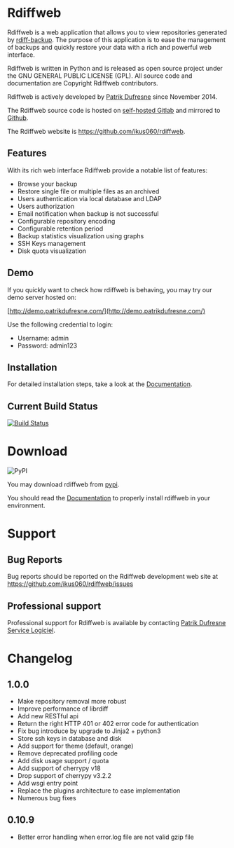 # Rdiffweb

Rdiffweb is a web application that allows you to view repositories generated
by [rdiff-backup](http://www.nongnu.org/rdiff-backup/). The purpose of this
application is to ease the management of backups and quickly restore your data
with a rich and powerful web interface.

Rdiffweb is written in Python and is released as open source project under the 
GNU GENERAL PUBLIC LICENSE (GPL). All source code and documentation are
Copyright Rdiffweb contributors.

Rdiffweb is actively developed by [Patrik Dufresne](http://patrikdufresne.com)
since November 2014.

The Rdiffweb source code is hosted on [self-hosted Gitlab](https://git.patrikdufresne.com/pdsl/rdiffweb)
and mirrored to [Github](https://github.com/ikus060/rdiffweb).

The Rdiffweb website is https://github.com/ikus060/rdiffweb.

## Features

With its rich web interface Rdiffweb provide a notable list of features:

 * Browse your backup
 * Restore single file or multiple files as an archived
 * Users authentication via local database and LDAP
 * Users authorization
 * Email notification when backup is not successful
 * Configurable repository encoding
 * Configurable retention period
 * Backup statistics visualization using graphs
 * SSH Keys management
 * Disk quota visualization

## Demo

If you quickly want to check how rdiffweb is behaving, you may try our demo server hosted on:

[http://demo.patrikdufresne.com/](http://demo.patrikdufresne.com/)

Use the following credential to login:

 * Username: admin
 * Password: admin123

## Installation

For detailed installation steps, take a look at the [Documentation](https://github.com/ikus060/rdiffweb/blob/master/doc/index.md#installation).

## Current Build Status

[![Build Status](https://git.patrikdufresne.com/pdsl/rdiffweb/badges/master/pipeline.svg)](https://git.patrikdufresne.com/pdsl/rdiffweb/pipelines)

# Download

![PyPI](https://img.shields.io/pypi/v/rdiffweb)

You may download rdiffweb from [pypi](https://pypi.org/project/rdiffweb/).

You should read the [Documentation](https://github.com/ikus060/rdiffweb/blob/master/doc/index.md#installation) to properly install rdiffweb in your environment.

# Support

## Bug Reports

Bug reports should be reported on the Rdiffweb development web site at https://github.com/ikus060/rdiffweb/issues

## Professional support

Professional support for Rdiffweb is available by contacting [Patrik Dufresne Service Logiciel](http://www.patrikdufresne.com/en/support/#form).

# Changelog

## 1.0.0 
 * Make repository removal more robust
 * Improve performance of librdiff
 * Add new RESTful api
 * Return the right HTTP 401 or 402 error code for authentication
 * Fix bug introduce by upgrade to Jinja2 + python3
 * Store ssh keys in database and disk
 * Add support for theme (default, orange)
 * Remove deprecated profiling code
 * Add disk usage support / quota
 * Add support of cherrypy v18
 * Drop support of cherrypy v3.2.2
 * Add wsgi entry point
 * Replace the plugins architecture to ease implementation
 * Numerous bug fixes

## 0.10.9
 * Better error handling when error.log file are not valid gzip file

